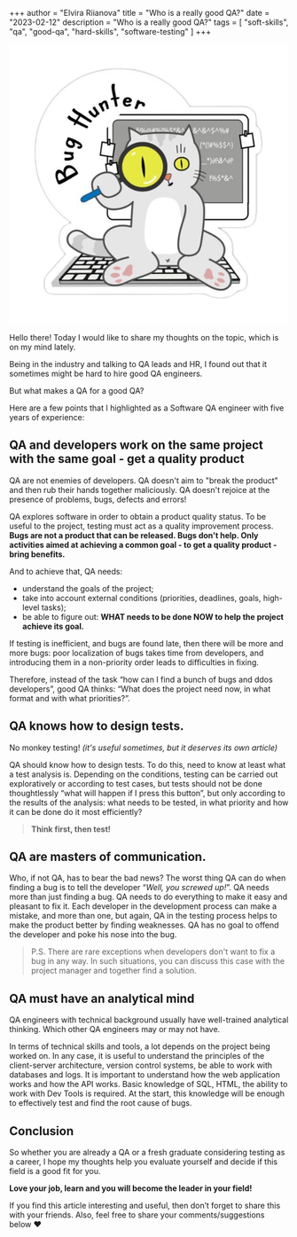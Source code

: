 +++
author = "Elvira Riianova"
title = "Who is a really good QA?"
date = "2023-02-12"
description = "Who is a really good QA?"
tags = [
    "soft-skills", "qa", "good-qa", "hard-skills", "software-testing"
]
+++

![Tux, the Linux mascot](/images/qacat.png)

Hello there! Today I would like to share my thoughts on the topic, which is on my mind lately.

Being in the industry and talking to QA leads and HR, I found out that it sometimes might be hard to hire good QA engineers.
  
But what makes a QA for a good QA?

Here are a few points that I highlighted as a Software QA engineer with five years of experience:
  

## QA and developers work on the same project with the same goal - get a quality product

QA are not enemies of developers. QA doesn't aim to "break the product" and then rub their hands together maliciously. QA doesn't rejoice at the presence of problems, bugs, defects and errors!

QA explores software in order to obtain a product quality status. To be useful to the project, testing must act as a quality improvement process. **Bugs are not a product that can be released. Bugs don't help. Only activities aimed at achieving a common goal - to get a quality product - bring benefits.**

And to achieve that, QA needs:
- understand the goals of the project;
- take into account external conditions (priorities, deadlines, goals, high-level tasks);
- be able to figure out: **WHAT needs to be done NOW to help the project achieve its goal.**

If testing is inefficient, and bugs are found late, then there will be more and more bugs: poor localization of bugs takes time from developers, and introducing them in a non-priority order leads to difficulties in fixing.

Therefore, instead of the task “how can I find a bunch of bugs and ddos developers”, good QA thinks: “What does the project need now, in what format and with what priorities?”.  

## QA knows how to design tests.

No monkey testing! *(it's useful sometimes, but it deserves its own article)*

QA should know how to design tests. To do this, need to know at least what a test analysis is. Depending on the conditions, testing can be carried out exploratively or according to test cases, but tests should not be done thoughtlessly “what will happen if I press this button”, but only according to the results of the analysis: what needs to be tested, in what priority and how it can be done do it most efficiently?

> **Think first, then test!**

## QA are masters of communication.

Who, if not QA, has to bear the bad news? The worst thing QA can do when finding a bug is to tell the developer “*Well, you screwed up!*”. QA needs more than just finding a bug. QA needs to do everything to make it easy and pleasant to fix it. Each developer in the development process can make a mistake, and more than one, but again, QA in the testing process helps to make the product better by finding weaknesses. QA has no goal to offend the developer and poke his nose into the bug.

> P.S. There are rare exceptions when developers don't want to fix a bug
> in any way. In such situations, you can discuss this case with the
> project manager and together find a solution.

## QA must have an analytical mind

QA engineers with technical background usually have well-trained analytical thinking. Which other QA engineers may or may not have.

In terms of technical skills and tools, a lot depends on the project being worked on. In any case, it is useful to understand the principles of the client-server architecture, version control systems, be able to work with databases and logs. It is important to understand how the web application works and how the API works. Basic knowledge of SQL, HTML, the ability to work with Dev Tools is required. At the start, this knowledge will be enough to effectively test and find the root cause of bugs.

## Conclusion
 
So whether you are already a QA or a fresh graduate considering testing as a career, I hope my thoughts help you evaluate yourself and decide if this field is a good fit for you.

**Love your job, learn and you will become the leader in your field!**

If you find this article interesting and useful, then don’t forget to share this with your friends. Also, feel free to share your comments/suggestions below :heart: